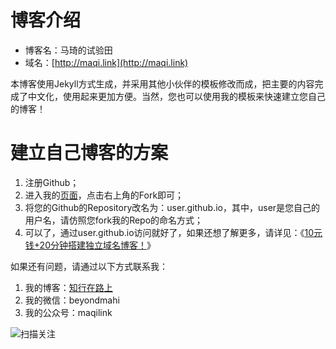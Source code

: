 # 博客介绍

* 博客名：马琦的试验田
* 域名：[http://maqi.link](http://maqi.link)

本博客使用Jekyll方式生成，并采用其他小伙伴的模板修改而成，把主要的内容完成了中文化，使用起来更加方便。当然，您也可以使用我的模板来快速建立您自己的博客！

# 建立自己博客的方案

1. 注册Github；
2. 进入我的[页面](https://github.com/maqilink/maqilink.github.io)，点击右上角的Fork即可；
3. 将您的Github的Repository改名为：user.github.io，其中，user是您自己的用户名，请仿照您fork我的Repo的命名方式；
4. 可以了，通过user.github.io访问就好了，如果还想了解更多，请详见：《[10元钱+20分钟搭建独立域名博客！](http://blog.hiddenwangcc.com/archives/2454)》

如果还有问题，请通过以下方式联系我：

1. 我的博客：[知行在路上](http://blog.hiddenwangcc.com)
2. 我的微信：beyondmahi
3. 我的公众号：maqilink

![扫描关注](http://77fm42.com1.z0.glb.clouddn.com/1505ewm.jpg)
